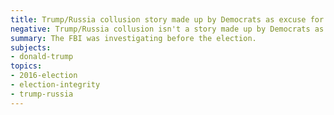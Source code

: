 ```yaml
---
title: Trump/Russia collusion story made up by Democrats as excuse for losing 2016 election
negative: Trump/Russia collusion isn't a story made up by Democrats as excuse for losing 2016 election
summary: The FBI was investigating before the election.
subjects:
- donald-trump
topics:
- 2016-election
- election-integrity
- trump-russia
---
```

